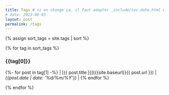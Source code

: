 ```yaml
---
title: Tags # si on change ça, il faut adapter _include/toc-date.html en conséquence
# date: 2023-08-03
layout: post
permalink: /tags
---
```


{% assign sort_tags = site.tags | sort %}

{% for tag in sort_tags %}

### {{tag[0]}}

<div class="table-wrapper" markdown="block">

{%- for post in tag[1] -%}
| [{{ post.title }}]({{site.baseurl}}{{ post.url }}) | *{{post.date | date: '%d/%m/%Y'}}* |
{% endfor %}  
</div>

{% endfor %}
